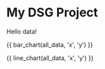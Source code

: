 # My DSG Project

Hello data!

{{ bar_chart(all_data, 'x', 'y') }}

{{ line_chart(all_data, 'x', 'y') }}
